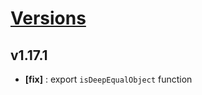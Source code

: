 # [Versions](https://github.com/Tracktor/react-utils/releases)

## v1.17.1
- **[fix]** : export `isDeepEqualObject` function
